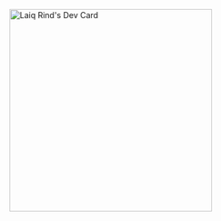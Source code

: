 
<!--
**laiqrind/laiqrind** is a ✨ _special_ ✨ repository because its `README.md` (this file) appears on your GitHub profile.

Here are some ideas to get you started:

- 🔭 I’m currently working on ...
- 🌱 I’m currently learning ...
- 👯 I’m looking to collaborate on ...
- 🤔 I’m looking for help with ...
- 💬 Ask me about ...
- 📫 How to reach me: ...
- 😄 Pronouns: ...
- ⚡ Fun fact: ...
-->

<a href="https://app.daily.dev/laiqrind"><img src="https://api.daily.dev/devcards/v2/n3F81xxJqGYGdvGWCCRo5.png?type=default&r=1sk" width="356" alt="Laiq Rind's Dev Card"/></a>
